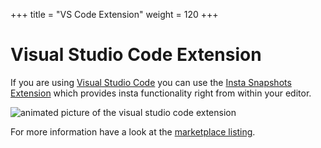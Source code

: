 +++
title = "VS Code Extension"
weight = 120
+++

# Visual Studio Code Extension

If you are using [Visual Studio Code](https://code.visualstudio.com/) you can
use the [Insta Snapshots Extension](https://marketplace.visualstudio.com/items?itemName=mitsuhiko.insta)
which provides insta functionality right from within your editor.

<img src="https://raw.githubusercontent.com/mitsuhiko/insta/master/vscode-insta/images/jump-to-definition.gif" class="cast" alt="animated picture of the visual studio code extension">

For more information have a look at the [marketplace listing](https://marketplace.visualstudio.com/items?itemName=mitsuhiko.insta).
